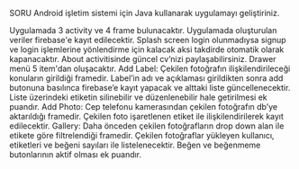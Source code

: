 SORU 
Android işletim sistemi için Java kullanarak uygulamayı geliştiriniz. 

Uygulamada 3 activity ve 4 frame bulunacaktır. 
Uygulamada oluşturulan veriler firebase'e kayıt edilecektir. 
Splash screen login olunmadıysa signup ve login işlemlerine yönlendirme için kalacak aksi takdirde otomatik olarak kapanacaktır. 
About activitisinde güncel cv’nizi paylaşabilirsiniz. 
Drawer menü 5 item'dan oluşacaktır. 
Add Label: Çekilen fotoğrafın ilişkilendirileceği konuların girildiği framedir. Label’in adı ve açıklaması girildikten sonra add butonuna basılınca firebase’e kayıt yapacak ve alttaki liste güncellenecektir. Liste üzerindeki etiketin silinebilir ve düzenlenebilir hale getirilmesi ek puandır. 
Add Photo: Cep telefonu kamerasından çekilen fotoğrafın db’ye aktarıldığı framedir. Çekilen foto işaretlenen etiket ile ilişkilendirilerek kayıt edilecektir. 
Gallery: Daha önceden çekilen fotoğrafların drop down alan ile etikete göre filtrelendiği framedir. Çekilen fotoğraflar yükleyen kullanıcı, etiketleri ve beğeni sayıları ile listelenecektir.  Beğen ve beğenmeme butonlarının aktif olması ek puandır. 

